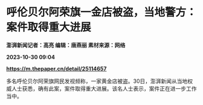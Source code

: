 # 呼伦贝尔阿荣旗一金店被盗，当地警方：案件取得重大进展
**澎湃新闻记者：高亮 编辑：唐燕丽 素材来源：网络**

**2023-10-30 09:04**

**https://m.thepaper.cn/detail/25114657**

多名呼伦贝尔阿荣旗网民发视频称，一家黄金店被盗。30日，澎湃新闻从当地权威人士获悉，确有此案，案件取得重大进展。该名人士表示，案件正在进一步工作当中。